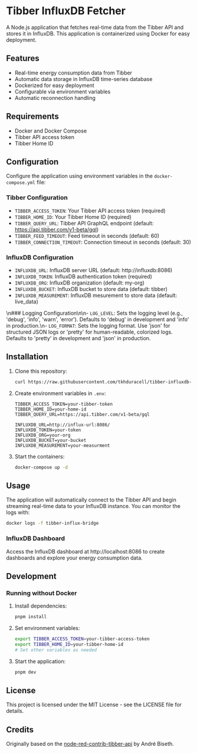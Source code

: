 # Tibber InfluxDB Fetcher

A Node.js application that fetches real-time data from the Tibber API and stores it in InfluxDB. This application is containerized using Docker for easy deployment.

## Features

- Real-time energy consumption data from Tibber
- Automatic data storage in InfluxDB time-series database
- Dockerized for easy deployment
- Configurable via environment variables
- Automatic reconnection handling

## Requirements

- Docker and Docker Compose
- Tibber API access token
- Tibber Home ID

## Configuration

Configure the application using environment variables in the `docker-compose.yml` file:

### Tibber Configuration

- `TIBBER_ACCESS_TOKEN`: Your Tibber API access token (required)
- `TIBBER_HOME_ID`: Your Tibber Home ID (required)
- `TIBBER_QUERY_URL`: Tibber API GraphQL endpoint (default: https://api.tibber.com/v1-beta/gql)
- `TIBBER_FEED_TIMEOUT`: Feed timeout in seconds (default: 60)
- `TIBBER_CONNECTION_TIMEOUT`: Connection timeout in seconds (default: 30)

### InfluxDB Configuration

- `INFLUXDB_URL`: InfluxDB server URL (default: http://influxdb:8086)
- `INFLUXDB_TOKEN`: InfluxDB authentication token (required)
- `INFLUXDB_ORG`: InfluxDB organization (default: my-org)
- `INFLUXDB_BUCKET`: InfluxDB bucket to store data (default: tibber)
- `INFLUXDB_MEASUREMENT`: InfluxDB mesurement to store data (default: live_data)

\n### Logging Configuration\n\n- `LOG_LEVEL`: Sets the logging level (e.g., 'debug', 'info', 'warn', 'error'). Defaults to 'debug' in development and 'info' in production.\n- `LOG_FORMAT`: Sets the logging format. Use 'json' for structured JSON logs or 'pretty' for human-readable, colorized logs. Defaults to 'pretty' in development and 'json' in production.
## Installation

1. Clone this repository:
   ```bash
   curl https://raw.githubusercontent.com/tkhduracell/tibber-influxdb-bridge/refs/heads/main/docker-compose.yml > docker-compose.yml
   ```

2. Create environment variables in `.env`:
   ```
   TIBBER_ACCESS_TOKEN=your-tibber-token
   TIBBER_HOME_ID=your-home-id
   TIBBER_QUERY_URL=https://api.tibber.com/v1-beta/gql
   
   INFLUXDB_URL=http://influx-url:8086/
   INFLUXDB_TOKEN=your-token
   INFLUXDB_ORG=your-org
   INFLUXDB_BUCKET=your-bucket
   INFLUXDB_MEASUREMENT=your-measurment
   ```

3. Start the containers:
   ```bash
   docker-compose up -d
   ```

## Usage

The application will automatically connect to the Tibber API and begin streaming real-time data to your InfluxDB instance. You can monitor the logs with:

```bash
docker logs -f tibber-influx-bridge
```

### InfluxDB Dashboard

Access the InfluxDB dashboard at http://localhost:8086 to create dashboards and explore your energy consumption data.

## Development

### Running without Docker

1. Install dependencies:
   ```bash
   pnpm install
   ```

2. Set environment variables:
   ```bash
   export TIBBER_ACCESS_TOKEN=your-tibber-access-token
   export TIBBER_HOME_ID=your-tibber-home-id
   # Set other variables as needed
   ```

3. Start the application:
   ```bash
   pnpm dev
   ```

## License

This project is licensed under the MIT License - see the LICENSE file for details.

## Credits

Originally based on the [node-red-contrib-tibber-api](https://github.com/bisand/node-red-contrib-tibber-api) by André Biseth.